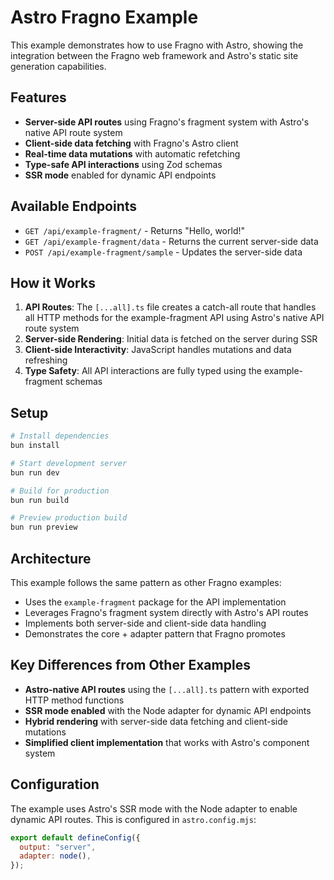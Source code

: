 # Astro Fragno Example

This example demonstrates how to use Fragno with Astro, showing the integration between the Fragno
web framework and Astro's static site generation capabilities.

## Features

- **Server-side API routes** using Fragno's fragment system with Astro's native API route system
- **Client-side data fetching** with Fragno's Astro client
- **Real-time data mutations** with automatic refetching
- **Type-safe API interactions** using Zod schemas
- **SSR mode** enabled for dynamic API endpoints

## Available Endpoints

- `GET /api/example-fragment/` - Returns "Hello, world!"
- `GET /api/example-fragment/data` - Returns the current server-side data
- `POST /api/example-fragment/sample` - Updates the server-side data

## How it Works

1. **API Routes**: The `[...all].ts` file creates a catch-all route that handles all HTTP methods
   for the example-fragment API using Astro's native API route system
2. **Server-side Rendering**: Initial data is fetched on the server during SSR
3. **Client-side Interactivity**: JavaScript handles mutations and data refreshing
4. **Type Safety**: All API interactions are fully typed using the example-fragment schemas

## Setup

```bash
# Install dependencies
bun install

# Start development server
bun run dev

# Build for production
bun run build

# Preview production build
bun run preview
```

## Architecture

This example follows the same pattern as other Fragno examples:

- Uses the `example-fragment` package for the API implementation
- Leverages Fragno's fragment system directly with Astro's API routes
- Implements both server-side and client-side data handling
- Demonstrates the core + adapter pattern that Fragno promotes

## Key Differences from Other Examples

- **Astro-native API routes** using the `[...all].ts` pattern with exported HTTP method functions
- **SSR mode enabled** with the Node adapter for dynamic API endpoints
- **Hybrid rendering** with server-side data fetching and client-side mutations
- **Simplified client implementation** that works with Astro's component system

## Configuration

The example uses Astro's SSR mode with the Node adapter to enable dynamic API routes. This is
configured in `astro.config.mjs`:

```javascript
export default defineConfig({
  output: "server",
  adapter: node(),
});
```
